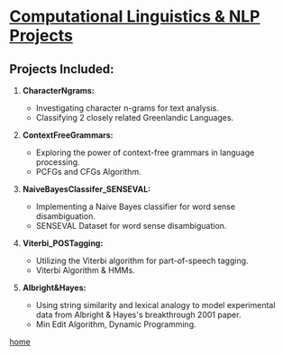 # [Computational Linguistics & NLP Projects](https://github.com/jatanjay/complinguistics)

## Projects Included:

1. **CharacterNgrams:**
   - Investigating character n-grams for text analysis.
   - Classifying 2 closely related Greenlandic Languages.

2. **ContextFreeGrammars:**
   - Exploring the power of context-free grammars in language processing.
   - PCFGs and CFGs Algorithm.

3. **NaiveBayesClassifer_SENSEVAL:**
   - Implementing a Naive Bayes classifier for word sense disambiguation.
   - SENSEVAL Dataset for word sense disambiguation.

4. **Viterbi_POSTagging:**
   - Utilizing the Viterbi algorithm for part-of-speech tagging.
   - Viterbi Algorithm & HMMs.

5. **Albright&Hayes:**
   - Using string similarity and lexical analogy to model experimental data from Albright & Hayes's breakthrough 2001 paper.
   - Min Edit Algorithm, Dynamic Programming.

[home](https://jatanjay.github.io/projects/)
